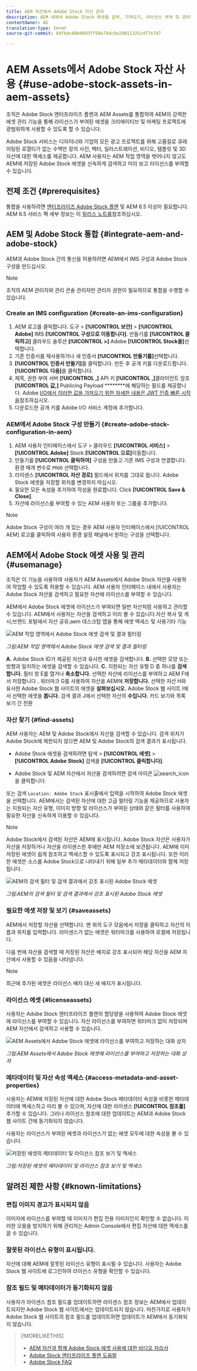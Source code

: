 ```yaml
---
title: AEM 자산에서 Adobe Stock 자산 관리
description: AEM 내에서 Adobe Stock 에셋을 검색, 가져오기, 라이선스 부여 및 관리할 수 있습니다. 라이선스가 부여된 에셋을 다른 디지털 에셋으로 사용할 수 있습니다.
contentOwner: AG
translation-type: tm+mt
source-git-commit: 68fb4c08b8093ff50e74dc9e29011325cdf7e7d7

---
```



# AEM Assets에서 Adobe Stock 자산 사용 {#use-adobe-stock-assets-in-aem-assets}

조직은 Adobe Stock 엔터프라이즈 플랜과 AEM Assets를 통합하여 AEM의 강력한 에셋 관리 기능을 통해 라이선스가 부여된 에셋을 크리에이티브 및 마케팅 프로젝트에 광범위하게 사용할 수 있도록 할 수 있습니다.

Adobe Stock 서비스는 디자이너와 기업의 모든 광고 프로젝트를 위해 고품질로 큐레이팅된 로열티가 없는 수백만 장의 사진, 벡터, 일러스트레이션, 비디오, 템플릿 및 3D 자산에 대한 액세스를 제공합니다. AEM 사용자는 AEM 작업 영역을 벗어나지 않고도 AEM에 저장된 Adobe Stock 에셋을 신속하게 검색하고 미리 보고 라이선스를 부여할 수 있습니다.

## 전제 조건 {#prerequisites}

통합을 사용하려면 [엔터프라이즈 Adobe Stock 플랜](https://stockenterprise.adobe.com/) 및 AEM 6.5 이상이 필요합니다. AEM 6.5 서비스 팩 세부 정보는 이 [릴리스 노트를](/help/release-notes/sp-release-notes.md)참조하십시오.

## AEM 및 Adobe Stock 통합 {#integrate-aem-and-adobe-stock}

AEM과 Adobe Stock 간의 통신을 허용하려면 AEM에서 IMS 구성과 Adobe Stock 구성을 만드십시오.

>[!NOTE]
>
>조직의 AEM 관리자와 관리 콘솔 관리자만 관리자 권한이 필요하므로 통합을 수행할 수 있습니다.

### Create an IMS configuration {#create-an-ims-configuration}

1. AEM 로고를 클릭합니다. 도구 > **[!UICONTROL 보안]** > **[!UICONTROL Adobe]** IMS **[!UICONTROL 구성으로 이동합니다]**. 만들기를 **[!UICONTROL 클릭하고]** 클라우드 솔루션 **[!UICONTROL >]** Adobe **[!UICONTROL Stock을]**&#x200B;선택합니다.
1. 기존 인증서를 재사용하거나 새 인증서 **[!UICONTROL 만들기를]**&#x200B;선택합니다.
1. **[!UICONTROL 인증서 만들기]**&#x200B;를 클릭합니다. 만든 후 공개 키를 다운로드합니다. **[!UICONTROL 다음]**&#x200B;을 클릭합니다.
1. 제목, 권한 부여 서버 **[!UICONTROL ,]** API 키 **[!UICONTROL ,]**&#x200B;클라이언트 암호 **[!UICONTROL 값,]** Publicing Payload ********&#x200B;에 해당하는 필드를 제공합니다. Adobe [I/O에서 이러한 값을 가져오기 위한 자세한 내용은 JWT 인증 빠른 시작을](https://www.adobe.io/authentication/auth-methods.html#!AdobeDocs/adobeio-auth/master/JWT/JWT.md)참조하십시오.
1. 다운로드한 공개 키를 Adobe I/O 서비스 계정에 추가합니다.

### AEM에서 Adobe Stock 구성 만들기 {#create-adobe-stock-configuration-in-aem}

1. AEM 사용자 인터페이스에서 도구 > 클라우드 **[!UICONTROL 서비스]** > **[!UICONTROL Adobe]** Stock **[!UICONTROL 으로]**&#x200B;이동합니다.
1. 만들기를 **[!UICONTROL 클릭하여]** 구성을 만들고 기존 IMS 구성과 연결합니다. 환경 매개 변수로 `PROD` 선택합니다.
1. 라이센스 **[!UICONTROL 자산 경로]** 필드에서 위치를 그대로 둡니다. Adobe Stock 에셋을 저장할 위치를 변경하지 마십시오.
1. 필요한 모든 속성을 추가하여 작성을 완료합니다. Click **[!UICONTROL Save &amp; Close]**.
1. 자산에 라이선스를 부여할 수 있는 AEM 사용자 또는 그룹을 추가합니다.

>[!NOTE]
>
>Adobe Stock 구성이 여러 개 있는 경우 AEM 사용자 인터페이스에서 [!UICONTROL AEM] 로고를 클릭하여 사용자 환경 설정 패널에서 원하는 구성을 선택합니다.

## AEM에서 Adobe Stock 에셋 사용 및 관리 {#usemanage}

조직은 이 기능을 사용하여 사용자가 AEM Assets에서 Adobe Stock 자산을 사용하여 작업할 수 있도록 허용할 수 있습니다. AEM 사용자 인터페이스 내에서 사용자는 Adobe Stock 자산을 검색하고 필요한 자산에 라이선스를 부여할 수 있습니다.

AEM에서 Adobe Stock 에셋에 라이선스가 부여되면 일반 자산처럼 사용하고 관리할 수 있습니다. AEM에서 사용자는 자산을 검색하고 미리 볼 수 있습니다.자산 복사 및 게시;브랜드 포털에서 자산 공유;aem 데스크탑 앱을 통해 에셋 액세스 및 사용기타 기능

![AEM 작업 영역에서 Adobe Stock 에셋 검색 및 결과 필터링](assets/adobe-stock-search-results-workspace.png)

*그림:AEM 작업 영역에서 Adobe Stock 에셋 검색 및 결과 필터링*

**A.** Adobe Stock ID가 제공된 자산과 유사한 에셋을 검색합니다. **B.** 선택한 모양 또는 방향과 일치하는 에셋을 검색할 수 있습니다. **C.** 지원되는 자산 유형 D 중 하나를 **검색합니다.** 필터 창 E를 열거나 **축소합니다.** 선택한 자산에 라이선스를 부여하고 AEM F에서 저장합니다 **.** 워터마크 G를 사용하여 자산을 AEM에 **저장합니다.** 선택한 자산 H와 유사한 Adobe Stock 웹 사이트의 에셋을 **살펴보십시오.** Adobe Stock 웹 사이트 I에서 선택한 에셋을 **봅니다.** 검색 결과 J에서 선택한 자산의 **수입니다.** 카드 보기와 목록 보기 간 전환

### 자산 찾기 {#find-assets}

AEM 사용자는 AEM 및 Adobe Stock에서 자산을 검색할 수 있습니다. 검색 위치가 Adobe Stock에 제한되지 않으면 AEM 및 Adobe Stock의 검색 결과가 표시됩니다.

* Adobe Stock 에셋을 검색하려면 탐색 > **[!UICONTROL 에셋]** > **[!UICONTROL Adobe Stock]** 검색을 **[!UICONTROL 클릭합니다]**.

* Adobe Stock 및 AEM 자산에서 자산을 검색하려면 검색 아이콘 ![search_icon](assets/search_icon.png)을 클릭합니다.

또는 검색 `Location: Adobe Stock` 표시줄에서 입력을 시작하여 Adobe Stock 에셋을 선택합니다.  AEM에서는 검색된 자산에 대한 고급 필터링 기능을 제공하므로 사용자는 지원되는 자산 유형, 이미지 방향 및 라이선스가 부여된 상태와 같은 필터를 사용하여 필요한 자산을 신속하게 이용할 수 있습니다.

>[!NOTE]
>
>Adobe Stock에서 검색된 자산은 AEM에 표시됩니다. Adobe Stock 자산은 사용자가 자산을 [](/help/assets/aem-assets-adobe-stock.md#saveassets) 저장하거나 자산을 [](/help/assets/aem-assets-adobe-stock.md#licenseassets)라이센스한 후에만 AEM 저장소에 보관됩니다. AEM에 이미 저장된 에셋이 쉽게 참조하고 액세스할 수 있도록 표시되고 강조 표시됩니다. 또한 이러한 에셋은 소스를 Adobe Stock으로 나타내기 위해 일부 추가 메타데이터와 함께 저장됩니다.

![AEM의 검색 필터 및 검색 결과에서 강조 표시된 Adobe Stock 에셋](assets/aem-search-filters2.jpg)

*그림:AEM의 검색 필터 및 검색 결과에서 강조 표시된 Adobe Stock 에셋*

### 필요한 에셋 저장 및 보기 {#saveassets}

AEM에서 저장할 자산을 선택합니다. 맨 위의 도구 모음에서 저장을 클릭하고 자산의 이름과 위치를 입력합니다. 라이센스가 없는 에셋은 워터마크를 사용하여 로컬에 저장됩니다.

다음 번에 자산을 검색할 때 저장된 자산은 배지로 강조 표시되어 해당 자산을 AEM 자산에서 사용할 수 있음을 나타냅니다.

>[!NOTE]
>
>최근에 추가된 에셋은 라이선스 배지 대신 새 배지가 표시됩니다.

### 라이선스 에셋 {#licenseassets}

사용자는 Adobe Stock 엔터프라이즈 플랜의 할당량을 사용하여 Adobe Stock 에셋에 라이선스를 부여할 수 있습니다. 자산 라이선스를 부여하면 워터마크 없이 저장되며 AEM 자산에서 검색하고 사용할 수 있습니다.

![AEM Assets에서 Adobe Stock 에셋에 라이선스를 부여하고 저장하는 대화 상자](assets/aem-stock_licenseandsave.jpg)

*그림:AEM Assets에서 Adobe Stock 에셋에 라이선스를 부여하고 저장하는 대화 상자*

### 메타데이터 및 자산 속성 액세스 {#access-metadata-and-asset-properties}

사용자는 AEM에 저장된 자산에 대한 Adobe Stock 메타데이터 속성을 비롯한 메타데이터에 액세스하고 미리 볼 수 있으며, 자산에 대한 라이센스 **[!UICONTROL 참조를]** 추가할 수 있습니다. 그러나 라이선스 참조에 대한 업데이트는 AEM과 Adobe Stock 웹 사이트 간에 동기화되지 않습니다.

사용자는 라이선스가 부여된 에셋과 라이선스가 없는 에셋 모두에 대한 속성을 볼 수 있습니다.

![저장된 에셋의 메타데이터 및 라이선스 참조 보기 및 액세스](assets/metadata_properties.jpg)

*그림:저장된 에셋의 메타데이터 및 라이선스 참조 보기 및 액세스*

## 알려진 제한 사항 {#known-limitations}

### 편집 이미지 경고가 표시되지 않음

이미지에 라이선스를 부여할 때 이미지가 편집 전용 이미지인지 확인할 수 없습니다. 이러한 오용을 방지하기 위해 관리자는 Admin Console에서 편집 자산에 대한 액세스를 끌 수 있습니다.

### 잘못된 라이선스 유형이 표시됩니다.

자산에 대해 AEM에 잘못된 라이선스 유형이 표시될 수 있습니다. 사용자는 Adobe Stock 웹 사이트에 로그인하여 라이선스 유형을 확인할 수 있습니다.

### 참조 필드 및 메타데이터가 동기화되지 않음

사용자가 라이센스 참조 필드를 업데이트하면 라이센스 참조 정보는 AEM에서 업데이트되지만 Adobe Stock 웹 사이트에서는 업데이트되지 않습니다. 마찬가지로 사용자가 Adobe Stock 웹 사이트의 참조 필드를 업데이트하면 업데이트가 AEM에서 동기화되지 않습니다.

>[!MORELIKETHIS]
>
>* [AEM 자산과 함께 Adobe Stock 에셋 사용에 대한 비디오 자습서](https://helpx.adobe.com/experience-manager/kt/assets/using/stock-assets-feature-video-use.html)
>* [Adobe Stock 엔터프라이즈 플랜 도움말](https://helpx.adobe.com/enterprise/using/adobe-stock-enterprise.html)
>* [Adobe Stock FAQ](https://helpx.adobe.com/stock/faq.html)

